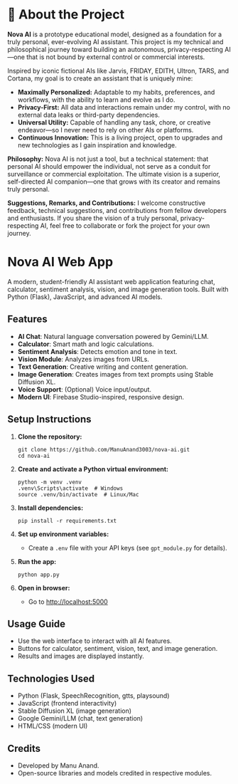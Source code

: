 # 🧠 About the Project

**Nova AI** is a prototype educational model, designed as a foundation for a truly personal, ever-evolving AI assistant. This project is my technical and philosophical journey toward building an autonomous, privacy-respecting AI—one that is not bound by external control or commercial interests.

Inspired by iconic fictional AIs like Jarvis, FRIDAY, EDITH, Ultron, TARS, and Cortana, my goal is to create an assistant that is uniquely mine:
- **Maximally Personalized:** Adaptable to my habits, preferences, and workflows, with the ability to learn and evolve as I do.
- **Privacy-First:** All data and interactions remain under my control, with no external data leaks or third-party dependencies.
- **Universal Utility:** Capable of handling any task, chore, or creative endeavor—so I never need to rely on other AIs or platforms.
- **Continuous Innovation:** This is a living project, open to upgrades and new technologies as I gain inspiration and knowledge.

**Philosophy:**
Nova AI is not just a tool, but a technical statement: that personal AI should empower the individual, not serve as a conduit for surveillance or commercial exploitation. The ultimate vision is a superior, self-directed AI companion—one that grows with its creator and remains truly personal.

**Suggestions, Remarks, and Contributions:**
I welcome constructive feedback, technical suggestions, and contributions from fellow developers and enthusiasts. If you share the vision of a truly personal, privacy-respecting AI, feel free to collaborate or fork the project for your own journey.

# Nova AI Web App

A modern, student-friendly AI assistant web application featuring chat, calculator, sentiment analysis, vision, and image generation tools. Built with Python (Flask), JavaScript, and advanced AI models.

## Features
- **AI Chat**: Natural language conversation powered by Gemini/LLM.
- **Calculator**: Smart math and logic calculations.
- **Sentiment Analysis**: Detects emotion and tone in text.
- **Vision Module**: Analyzes images from URLs.
- **Text Generation**: Creative writing and content generation.
- **Image Generation**: Creates images from text prompts using Stable Diffusion XL.
- **Voice Support**: (Optional) Voice input/output.
- **Modern UI**: Firebase Studio-inspired, responsive design.

## Setup Instructions
1. **Clone the repository:**
   ```
   git clone https://github.com/ManuAnand3003/nova-ai.git
   cd nova-ai
   ```
2. **Create and activate a Python virtual environment:**
   ```
   python -m venv .venv
   .venv\Scripts\activate  # Windows
   source .venv/bin/activate  # Linux/Mac
   ```
3. **Install dependencies:**
   ```
   pip install -r requirements.txt
   ```
4. **Set up environment variables:**
   - Create a `.env` file with your API keys (see `gpt_module.py` for details).

5. **Run the app:**
   ```
   python app.py
   ```
6. **Open in browser:**
   - Go to [http://localhost:5000](http://localhost:5000)

## Usage Guide
- Use the web interface to interact with all AI features.
- Buttons for calculator, sentiment, vision, text, and image generation.
- Results and images are displayed instantly.

## Technologies Used
- Python (Flask, SpeechRecognition, gtts, playsound)
- JavaScript (frontend interactivity)
- Stable Diffusion XL (image generation)
- Google Gemini/LLM (chat, text generation)
- HTML/CSS (modern UI)

## Credits
- Developed by Manu Anand.
- Open-source libraries and models credited in respective modules.

